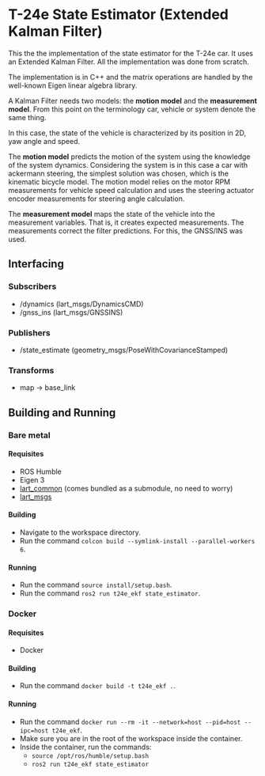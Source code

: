 # T-24e State Estimator (Extended Kalman Filter)

This the the implementation of the state estimator for the T-24e car. It uses an Extended Kalman Filter. All the implementation was done from scratch.

The implementation is in C++ and the matrix operations are handled by the well-known Eigen linear algebra library.

A Kalman Filter needs two models: the **motion model** and the **measurement model**. From this point on the terminology car, vehicle or system denote the same thing.

In this case, the state of the vehicle is characterized by its position in 2D, yaw angle and speed.

The **motion model** predicts the motion of the system using the knowledge of the system dynamics. Considering the system is in this case a car with ackermann steering, the simplest solution was chosen, which is the kinematic bicycle model. 
The motion model relies on the motor RPM measurements for vehicle speed calculation and uses the steering actuator encoder measurements for steering angle calculation.

The **measurement model** maps the state of the vehicle into the measurement variables. That is, it creates expected measurements. The measurements correct the filter predictions. For this, the GNSS/INS was used.

## Interfacing
### Subscribers
- /dynamics (lart_msgs/DynamicsCMD)
- /gnss_ins (lart_msgs/GNSSINS)

### Publishers
- /state_estimate (geometry_msgs/PoseWithCovarianceStamped)

### Transforms
- map -> base_link

## Building and Running

### Bare metal
#### Requisites
- ROS Humble
- Eigen 3
- [lart_common](https://github.com/FSLART/lart_common) (comes bundled as a submodule, no need to worry)
- [lart_msgs](https://github.com/FSLART/lart_msgs)

#### Building
- Navigate to the workspace directory.
- Run the command ```colcon build --symlink-install --parallel-workers 6```.

#### Running
- Run the command ```source install/setup.bash```.
- Run the command ```ros2 run t24e_ekf state_estimator```.

### Docker
#### Requisites
- Docker

#### Building
- Run the command ```docker build -t t24e_ekf .```.

#### Running
- Run the command ```docker run --rm -it --network=host --pid=host --ipc=host t24e_ekf```.
- Make sure you are in the root of the workspace inside the container.
- Inside the container, run the commands:
    - ```source /opt/ros/humble/setup.bash```
    - ```ros2 run t24e_ekf state_estimator```

